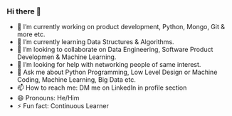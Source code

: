 ### Hi there 👋
- 🔭 I’m currently working on product development, Python, Mongo, Git & more etc.
- 🌱 I’m currently learning Data Structures & Algorithms.
- 👯 I’m looking to collaborate on Data Engineering, Software Product Developmen & Machine Learning.
- 🤔 I’m looking for help with networking people of same interest.
- 💬 Ask me about Python Programming, Low Level Design or Machine Coding, Machine Learning, Big Data etc.
- 📫 How to reach me: DM me on LinkedIn in profile section
- 😄 Pronouns: He/Him
- ⚡ Fun fact: Continuous Learner
              
<!--
**pradipdharam/pradipdharam** is a ✨ _special_ ✨ repository because its `README.md` (this file) appears on your GitHub profile.

Here are some ideas to get you started:

- 🔭 I’m currently working on ...
- 🌱 I’m currently learning ...
- 👯 I’m looking to collaborate on ...
- 🤔 I’m looking for help with ...
- 💬 Ask me about ...
- 📫 How to reach me: ...
- 😄 Pronouns: ...
- ⚡ Fun fact: ...
-->
